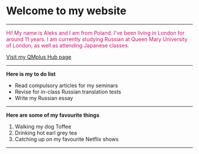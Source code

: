 <h1>Welcome to my website</h1>
<hr>
<p style="color:#CF1173";>Hi! My name is Aleks and I am from Poland. I've been living in London for around 11 years. I am currently studying Russian at Queen Mary University of London, as well as attending Japanese classes. </p>
<a href="https://hub.qmplus.qmul.ac.uk/view/view.php?profile=aleksandra-daria-groborz&page=sml5202-aleks-page"> Visit my QMplus Hub page</a>
<hr>
<strong>Here is my to do list</strong>
<ul> <li>Read compulsory articles for my seminars</li> <li>Revise for in-class Russian translation tests</li> <li>Write my Russian essay</li> </ul>
<hr>
<strong>Here are some of my favourite things</strong>
<ol> <li>Walking my dog Toffee</li> <li>Drinking hot earl grey tea</li> <li>Catching up on my favourite Netflix shows</li> </ol>

<hr>
